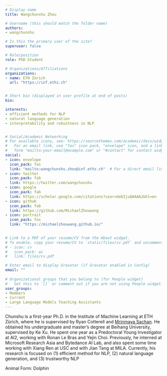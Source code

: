 ```yaml
---
# Display name
title: Wangchunshu Zhou

# Username (this should match the folder name)
authors:
- wangchunshu

# Is this the primary user of the site?
superuser: false

# Role/position
role: PhD Student

# Organizations/Affiliations
organizations:
- name: ETH Zürich
  url: "https://inf.ethz.ch"


# Short bio (displayed in user profile at end of posts)
bio: 

interests: 
- efficient methods for NLP
- natural language generation
- interpretability and robustness in NLP


# Social/Academic Networking
# For available icons, see: https://sourcethemes.com/academic/docs/widgets/#icons
#   For an email link, use "fas" icon pack, "envelope" icon, and a link in the
#   form "mailto:your-email@example.com" or "#contact" for contact widget.
social:
- icon: envelope
  icon_pack: fas
  link: "mailto:wangchunshu.zhou@inf.ethz.ch"  # For a direct email link, use "mailto:test@example.org".
- icon: twitter
  icon_pack: fab
  link: https://twitter.com/wangchunshu
- icon: google
  icon_pack: fab
  link: https://scholar.google.com/citations?user=UebIjuQAAAAJ&hl=en
- icon: github
  icon_pack: fab
  link: https://github.com/MichaelZhouwang
- icon: portrait
  icon_pack: fas
  link: "https://michaelzhouwang.github.io/"

  
# Link to a PDF of your resume/CV from the About widget.
# To enable, copy your resume/CV to `static/files/cv.pdf` and uncomment the lines below.  
# - icon: cv
#   icon_pack: ai
#   link: files/cv.pdf 

# Enter email to display Gravatar (if Gravatar enabled in Config)
email: ""
  
# Organizational groups that you belong to (for People widget)
#   Set this to `[]` or comment out if you are not using People widget.  
user_groups:
- Members
- Current
- Large Language Models Teaching Assistants
---
```

Chunshu is a first-year Ph.D. in the Institute of Machine Learning at ETH Zürich, where he is supervised by Ryan Cotterell and [Mrinmaya Sachan](https://sites.google.com/site/mrinsachan/). He obtained his undergraduate and master’s degree at Beihang University, supervised by Ke Xu. He spent one year as a Predoctoral Young Investigator at AI2, working with Ronan Le Bras and Yejin Choi. Previously, he interned at Microsoft Research Asia and Bytedance AI Lab, and also spent some time working with Xiang Ren at USC and with Jian Tang at MILA.  Currently, his research is focused on (1) efficient method for NLP, (2) natural language generation, and (3) trustworthy NLP

Animal Form: Dolphin

<!-- <img  class="avatar-small" src="seaa-turtle.jpg" style="float: center" />
 -->